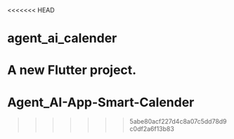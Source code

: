 <<<<<<< HEAD
# agent_ai_calender

A new Flutter project.
=======
# Agent_AI-App-Smart-Calender
>>>>>>> 5abe80acf227d4c8a07c5dd78d9c0df2a6f13b83
